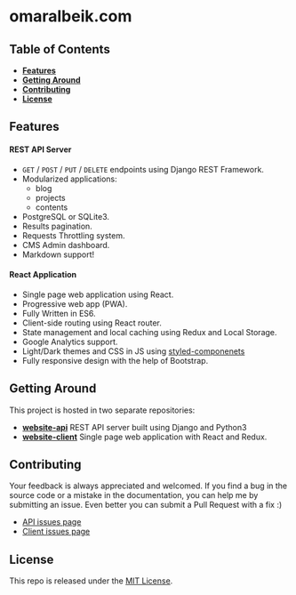# omaralbeik.com


## Table of Contents

- [**Features**](#features)
- [**Getting Around**](#getting-around)
- [**Contributing**](#contributing)
- [**License**](#license)



## Features

#### REST API Server
- `GET` / `POST` / `PUT` / `DELETE` endpoints using Django REST Framework.
- Modularized applications:
  - blog
  - projects
  - contents
- PostgreSQL or SQLite3.
- Results pagination.
- Requests Throttling system.
- CMS Admin dashboard.
- Markdown support!

#### React Application
- Single page web application using React.
- Progressive web app (PWA).
- Fully Written in ES6.
- Client-side routing using React router.
- State management and local caching using Redux and Local Storage.
- Google Analytics support.
- Light/Dark themes and CSS in JS using [styled-componenets](https://www.styled-components.com/)
- Fully responsive design with the help of Bootstrap.


## Getting Around

This project is hosted in two separate repositories:

- [**website-api**](https://github.com/omaralbeik/website-api) REST API server built using Django and Python3
- [**website-client**](https://github.com/omaralbeik/website-client) Single page web application with React and Redux.



## Contributing

Your feedback is always appreciated and welcomed. If you find a bug in the source code or a mistake in the documentation, you can help me by submitting an issue. Even better you can submit a Pull Request with a fix :)

- [API issues page](https://github.com/omaralbeik/website-api/issues)
- [Client issues page](https://github.com/omaralbeik/website-client/issues)



## License
This repo is released under the [MIT License](LICENSE).

